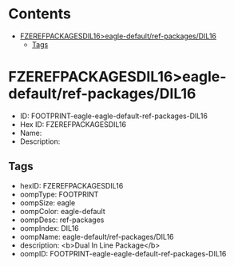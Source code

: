



Contents
========

* [FZEREFPACKAGESDIL16>eagle-default/ref-packages/DIL16](#fzerefpackagesdil16eagle-defaultref-packagesdil16)
	* [Tags](#tags)

# FZEREFPACKAGESDIL16>eagle-default/ref-packages/DIL16

- ID: FOOTPRINT-eagle-eagle-default-ref-packages-DIL16
- Hex ID: FZEREFPACKAGESDIL16
- Name: 
- Description: 

## Tags

- hexID: FZEREFPACKAGESDIL16
- oompType: FOOTPRINT
- oompSize: eagle
- oompColor: eagle-default
- oompDesc: ref-packages
- oompIndex: DIL16
- oompName: eagle-default/ref-packages/DIL16
- description: &lt;b&gt;Dual In Line Package&lt;/b&gt;
- oompID: FOOTPRINT-eagle-eagle-default-ref-packages-DIL16
